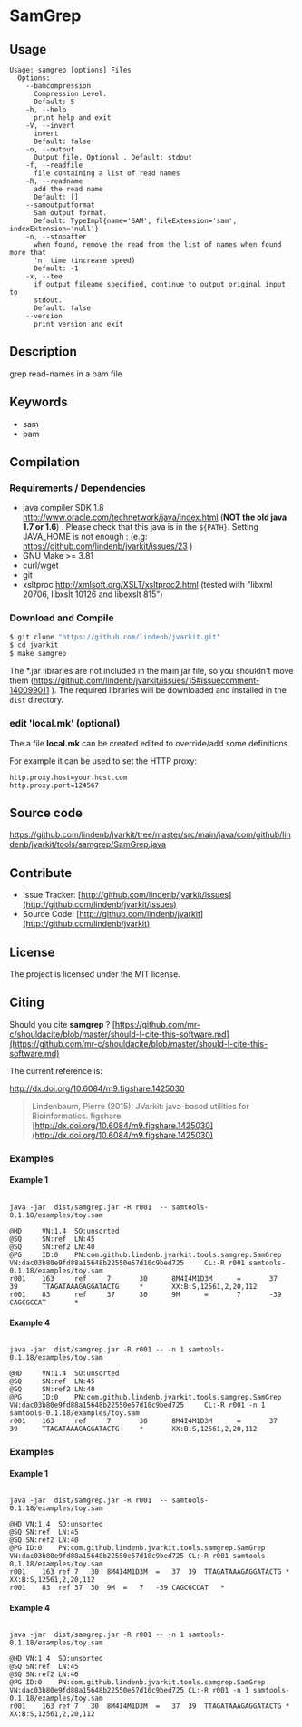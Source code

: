 # SamGrep


## Usage

```
Usage: samgrep [options] Files
  Options:
    --bamcompression
      Compression Level.
      Default: 5
    -h, --help
      print help and exit
    -V, --invert
      invert
      Default: false
    -o, --output
      Output file. Optional . Default: stdout
    -f, --readfile
      file containing a list of read names
    -R, --readname
      add the read name
      Default: []
    --samoutputformat
      Sam output format.
      Default: TypeImpl{name='SAM', fileExtension='sam', indexExtension='null'}
    -n, --stopafter
      when found, remove the read from the list of names when found more that 
      'n' time (increase speed)
      Default: -1
    -x, --tee
      if output fileame specified, continue to output original input to 
      stdout. 
      Default: false
    --version
      print version and exit

```


## Description

grep read-names in a bam file


## Keywords

 * sam
 * bam


## Compilation

### Requirements / Dependencies

* java compiler SDK 1.8 http://www.oracle.com/technetwork/java/index.html (**NOT the old java 1.7 or 1.6**) . Please check that this java is in the `${PATH}`. Setting JAVA_HOME is not enough : (e.g: https://github.com/lindenb/jvarkit/issues/23 )
* GNU Make >= 3.81
* curl/wget
* git
* xsltproc http://xmlsoft.org/XSLT/xsltproc2.html (tested with "libxml 20706, libxslt 10126 and libexslt 815")


### Download and Compile

```bash
$ git clone "https://github.com/lindenb/jvarkit.git"
$ cd jvarkit
$ make samgrep
```

The *.jar libraries are not included in the main jar file, so you shouldn't move them (https://github.com/lindenb/jvarkit/issues/15#issuecomment-140099011 ).
The required libraries will be downloaded and installed in the `dist` directory.

### edit 'local.mk' (optional)

The a file **local.mk** can be created edited to override/add some definitions.

For example it can be used to set the HTTP proxy:

```
http.proxy.host=your.host.com
http.proxy.port=124567
```
## Source code 

[https://github.com/lindenb/jvarkit/tree/master/src/main/java/com/github/lindenb/jvarkit/tools/samgrep/SamGrep.java
](https://github.com/lindenb/jvarkit/tree/master/src/main/java/com/github/lindenb/jvarkit/tools/samgrep/SamGrep.java
)
## Contribute

- Issue Tracker: [http://github.com/lindenb/jvarkit/issues](http://github.com/lindenb/jvarkit/issues)
- Source Code: [http://github.com/lindenb/jvarkit](http://github.com/lindenb/jvarkit)

## License

The project is licensed under the MIT license.

## Citing

Should you cite **samgrep** ? [https://github.com/mr-c/shouldacite/blob/master/should-I-cite-this-software.md](https://github.com/mr-c/shouldacite/blob/master/should-I-cite-this-software.md)

The current reference is:

http://dx.doi.org/10.6084/m9.figshare.1425030

> Lindenbaum, Pierre (2015): JVarkit: java-based utilities for Bioinformatics. figshare.
> [http://dx.doi.org/10.6084/m9.figshare.1425030](http://dx.doi.org/10.6084/m9.figshare.1425030)



### Examples


#### Example 1


```

java -jar  dist/samgrep.jar -R r001  -- samtools-0.1.18/examples/toy.sam 

@HD     VN:1.4  SO:unsorted
@SQ     SN:ref  LN:45
@SQ     SN:ref2 LN:40
@PG     ID:0    PN:com.github.lindenb.jvarkit.tools.samgrep.SamGrep     VN:dac03b80e9fd88a15648b22550e57d10c9bed725     CL:-R r001 samtools-0.1.18/examples/toy.sam
r001    163     ref     7       30      8M4I4M1D3M      =       37      39      TTAGATAAAGAGGATACTG     *       XX:B:S,12561,2,20,112
r001    83      ref     37      30      9M      =       7       -39     CAGCGCCAT       *

```


#### Example 4


```

java -jar  dist/samgrep.jar -R r001 -- -n 1 samtools-0.1.18/examples/toy.sam 

@HD     VN:1.4  SO:unsorted
@SQ     SN:ref  LN:45
@SQ     SN:ref2 LN:40
@PG     ID:0    PN:com.github.lindenb.jvarkit.tools.samgrep.SamGrep     VN:dac03b80e9fd88a15648b22550e57d10c9bed725     CL:-R r001 -n 1 samtools-0.1.18/examples/toy.sam
r001    163     ref     7       30      8M4I4M1D3M      =       37      39      TTAGATAAAGAGGATACTG     *       XX:B:S,12561,2,20,112

```







### Examples

#### Example 1

```

java -jar  dist/samgrep.jar -R r001  -- samtools-0.1.18/examples/toy.sam 

@HD	VN:1.4	SO:unsorted
@SQ	SN:ref	LN:45
@SQ	SN:ref2	LN:40
@PG	ID:0	PN:com.github.lindenb.jvarkit.tools.samgrep.SamGrep	VN:dac03b80e9fd88a15648b22550e57d10c9bed725	CL:-R r001 samtools-0.1.18/examples/toy.sam
r001	163	ref	7	30	8M4I4M1D3M	=	37	39	TTAGATAAAGAGGATACTG	*	XX:B:S,12561,2,20,112
r001	83	ref	37	30	9M	=	7	-39	CAGCGCCAT	*

```





#### Example 4



```

java -jar  dist/samgrep.jar -R r001 -- -n 1 samtools-0.1.18/examples/toy.sam 

@HD	VN:1.4	SO:unsorted
@SQ	SN:ref	LN:45
@SQ	SN:ref2	LN:40
@PG	ID:0	PN:com.github.lindenb.jvarkit.tools.samgrep.SamGrep	VN:dac03b80e9fd88a15648b22550e57d10c9bed725	CL:-R r001 -n 1 samtools-0.1.18/examples/toy.sam
r001	163	ref	7	30	8M4I4M1D3M	=	37	39	TTAGATAAAGAGGATACTG	*	XX:B:S,12561,2,20,112

```






